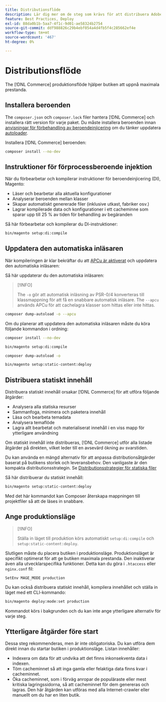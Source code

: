 ```yaml
---
title: Distributionsflöde
description: Lär dig mer om de steg som krävs för att distribuera Adobe Commerce i en produktionsmiljö.
feature: Best Practices, Deploy
exl-id: 88da0b1b-5aa7-4f1c-9d01-ae58324b2754
source-git-commit: ddf988826c29b4ebf054a4d4fb5f4c285662ef4e
workflow-type: tm+mt
source-wordcount: '467'
ht-degree: 0%

---
```


# Distributionsflöde

The [!DNL Commerce] produktionsflöde hjälper butiken att uppnå maximala prestanda.

## Installera beroenden

The `composer.json` och `composer.lock` filer hantera [!DNL Commerce] och installera rätt version för varje paket. Du måste installera beroenden innan [anvisningar för förbehandling av beroendeinjicering](#preprocess-dependency-injection-instructions) om du tänker uppdatera [autoloader](#update-the-autoloader).

Installera [!DNL Commerce] beroenden:

```bash
composer install --no-dev
```

## Instruktioner för förprocessberoende injektion

När du förbearbetar och kompilerar instruktioner för beroendeinjicering (DI), Magento:

* Läser och bearbetar alla aktuella konfigurationer
* Analyserar beroenden mellan klasser
* Skapar automatiskt genererade filer (inklusive utkast, fabriker osv.)
* Lagrar kompilerade data och konfigurationer i ett cacheminne som sparar upp till 25 % av tiden för behandling av begäranden

Så här förbearbetar och kompilerar du DI-instruktioner:

```bash
bin/magento setup:di:compile
```

## Uppdatera den automatiska inläsaren

När kompileringen är klar bekräftar du att [APCu är aktiverat](../performance/software.md#php-settings) och uppdatera den automatiska inläsaren:

Så här uppdaterar du den automatiska inläsaren:

>[!INFO]
>
>The `-o` gör att automatisk inläsning av PSR-0/4 konverteras till klassmappning för att få en snabbare automatisk inläsare. The `--apcu` används APCu för att cachelagra klasser som hittas eller inte hittas.

```bash
composer dump-autoload -o --apcu
```

Om du planerar att uppdatera den automatiska inläsaren måste du köra följande kommandon i ordning:

```bash
composer install --no-dev
```

```bash
bin/magento setup:di:compile
```

```bash
composer dump-autoload -o
```

```bash
bin/magento setup:static-content:deploy
```

## Distribuera statiskt innehåll

Distribuera statiskt innehåll orsakar [!DNL Commerce] för att utföra följande åtgärder:

* Analysera alla statiska resurser
* Sammanfoga, minimera och paketera innehåll
* Läsa och bearbeta temadata
* Analysera temaflöde
* Lagra allt bearbetat och materialiserat innehåll i en viss mapp för ytterligare användning

Om statiskt innehåll inte distribueras, [!DNL Commerce] utför alla listade åtgärder på direkten, vilket leder till en avsevärd ökning av svarstiden.

Du kan använda en mängd alternativ för att anpassa distributionsåtgärder baserat på butikens storlek och leveransbehov. Den vanligaste är den kompakta distributionsstrategin. Se [Distributionsstrategier för statiska filer](../configuration/cli/static-view-file-strategy.md)

Så här distribuerar du statiskt innehåll:

```bash
bin/magento setup:static-content:deploy
```

Med det här kommandot kan Composer återskapa mappningen till projektfiler så att de läses in snabbare.

## Ange produktionsläge

>[!INFO]
>
>Ställa in läget till produktion körs automatiskt `setup:di:compile` och `setup:static-content:deploy`.

Slutligen måste du placera butiken i produktionsläge. Produktionsläget är specifikt optimerat för att ge butiken maximala prestanda. Den inaktiverar även alla utvecklarspecifika funktioner. Detta kan du göra i `.htaccess` eller `nginx.conf` fil:

`SetEnv MAGE_MODE production`

Du kan också distribuera statiskt innehåll, kompilera innehållet och ställa in läget med ett CLI-kommando:

```bash
bin/magento deploy:mode:set production
```

Kommandot körs i bakgrunden och du kan inte ange ytterligare alternativ för varje steg.

## Ytterligare åtgärder före start

Dessa steg rekommenderas, men är inte obligatoriska. Du kan utföra dem direkt innan du startar butiken i produktionsläge. Listan innehåller:

* Indexera om data för att undvika att det finns inkonsekventa data i indexen.
* Töm cacheminnet så att inga gamla eller felaktiga data finns kvar i cacheminnet.
* Öka cacheminnet, som i förväg anropar de populäraste eller mest kritiska lagringssidorna, så att cacheminnet för dem genereras och lagras. Den här åtgärden kan utföras med alla Internet-crawler eller manuellt om du har en liten butik.
